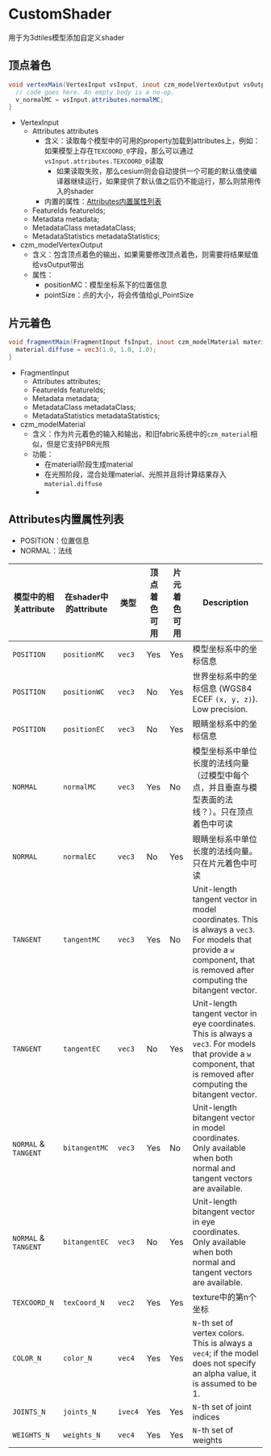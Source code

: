 # CustomShader

用于为3dtiles模型添加自定义shader

## 顶点着色

```glsl
void vertexMain(VertexInput vsInput, inout czm_modelVertexOutput vsOutput) {
  // code goes here. An empty body is a no-op.
  v_normalMC = vsInput.attributes.normalMC;
}
```

- VertexInput
  - Attributes attributes
    - 含义：读取每个模型中的可用的property加载到attributes上，例如：如果模型上存在`TEXCOORD_0`字段，那么可以通过`vsInput.attributes.TEXCOORD_0`读取
      - 如果读取失败，那么cesium则会自动提供一个可能的默认值使编译器继续运行，如果提供了默认值之后仍不能运行，那么则禁用传入的shader
    - 内置的属性：[Attributes内置属性列表](#attributes内置属性列表)
  - FeatureIds featureIds;
  - Metadata metadata;
  - MetadataClass metadataClass;
  - MetadataStatistics metadataStatistics;
- czm_modelVertexOutput
  - 含义：包含顶点着色的输出，如果需要修改顶点着色，则需要将结果赋值给vsOutput带出
  - 属性：
    - positionMC：模型坐标系下的位置信息
    - pointSize：点的大小，将会传值给gl_PointSize

## 片元着色

```glsl
void fragmentMain(FragmentInput fsInput, inout czm_modelMaterial material) {
  material.diffuse = vec3(1.0, 1.0, 1.0);
}
```

- FragmentInput
  - Attributes attributes;
  - FeatureIds featureIds;
  - Metadata metadata;
  - MetadataClass metadataClass;
  - MetadataStatistics metadataStatistics;
- czm_modelMaterial
  - 含义：作为片元着色的输入和输出，和旧fabric系统中的`czm_material`相似，但是它支持PBR光照
  - 功能：
    - 在material阶段生成material
    - 在光照阶段，混合处理material、光照并且将计算结果存入`material.diffuse`
    - 

## Attributes内置属性列表

- POSITION：位置信息
- NORMAL：法线

| 模型中的相关attribute | 在shader中的attribute | 类型    | 顶点着色可用 | 片元着色可用 | Description                                                                                                                                                              |
| --------------------- | --------------------- | ------- | ------------ | ------------ |--------------------------------------------------------------------------------------------------------------------------------------------------------------------------|
| `POSITION`            | `positionMC`          | `vec3`  | Yes          | Yes          | 模型坐标系中的坐标信息                                                                                                                                                              |
| `POSITION`            | `positionWC`          | `vec3`  | No           | Yes          | 世界坐标系中的坐标信息 (WGS84 ECEF `(x, y, z)`). Low precision.                                                                                                                     |
| `POSITION`            | `positionEC`          | `vec3`  | No           | Yes          | 眼睛坐标系中的坐标信息                                                                                                                                                              |
| `NORMAL`              | `normalMC`            | `vec3`  | Yes          | No           | 模型坐标系中单位长度的法线向量（过模型中每个点，并且垂直与模型表面的法线？）。只在顶点着色中可读                                                                                                                         |
| `NORMAL`              | `normalEC`            | `vec3`  | No           | Yes          | 眼睛坐标系中单位长度的法线向量。只在片元着色中可读                                                                                                                                                |
| `TANGENT`             | `tangentMC`           | `vec3`  | Yes          | No           | Unit-length tangent vector in model coordinates. This is always a `vec3`. For models that provide a `w` component, that is removed after computing the bitangent vector. |
| `TANGENT`             | `tangentEC`           | `vec3`  | No           | Yes          | Unit-length tangent vector in eye coordinates. This is always a `vec3`. For models that provide a `w` component, that is removed after computing the bitangent vector.   |
| `NORMAL` & `TANGENT`  | `bitangentMC`         | `vec3`  | Yes          | No           | Unit-length bitangent vector in model coordinates. Only available when both normal and tangent vectors are available.                                                    |
| `NORMAL` & `TANGENT`  | `bitangentEC`         | `vec3`  | No           | Yes          | Unit-length bitangent vector in eye coordinates. Only available when both normal and tangent vectors are available.                                                      |
| `TEXCOORD_N`          | `texCoord_N`          | `vec2`  | Yes          | Yes          | texture中的第n个坐标                                                                                                                                                           |
| `COLOR_N`             | `color_N`             | `vec4`  | Yes          | Yes          | `N`-th set of vertex colors. This is always a `vec4`; if the model does not specify an alpha value, it is assumed to be 1.                                               |
| `JOINTS_N`            | `joints_N`            | `ivec4` | Yes          | Yes          | `N`-th set of joint indices                                                                                                                                              |
| `WEIGHTS_N`           | `weights_N`           | `vec4`  | Yes          | Yes          | `N`-th set of weights                                                                                                                                                    |
